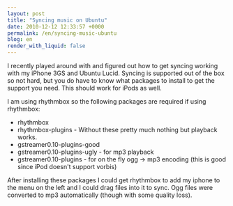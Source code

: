```yaml
---
layout: post
title: "Syncing music on Ubuntu"
date: 2010-12-12 12:33:57 +0000
permalink: /en/syncing-music-ubuntu
blog: en
render_with_liquid: false
---
```


I recently played around with and figured out how to get syncing working
with my iPhone 3GS and Ubuntu Lucid. Syncing is supported out of the box
so not hard, but you do have to know what packages to install to get the
support you need. This should work for iPods as well.

I am using rhythmbox so the following packages are required if using
rhythmbox:

  - rhythmbox
  - rhythmbox-plugins - Without these pretty much nothing but playback
    works.
  - gstreamer0.10-plugins-good
  - gstreamer0.10-plugins-ugly - for mp3 playback
  - gstreamer0.10-plugins - for on the fly ogg -\> mp3 encoding (this is
    good since iPod doesn't support vorbis)

After installing these packages I could get rhythmbox to add my iphone
to the menu on the left and I could drag files into it to sync. Ogg
files were converted to mp3 automatically (though with some quality
loss).
